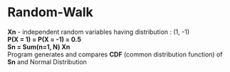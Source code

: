 # Random-Walk <br>
**Xn** - independent random variables having distribution : (1, -1) <br>
**P(X = 1) = P(X = -1) = 0.5** <br>
**Sn = Sum(n=1, N) Xn** <br>
Program generates and compares **CDF** (common distribution function) of **Sn** and Normal Distribution
